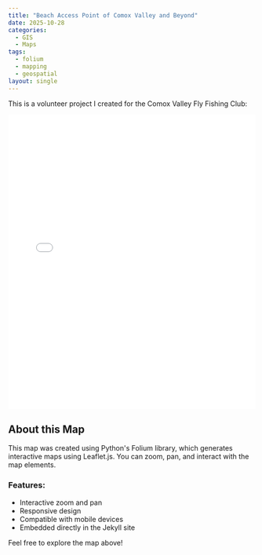 ```yaml
---
title: "Beach Access Point of Comox Valley and Beyond"
date: 2025-10-28
categories:
  - GIS
  - Maps
tags:
  - folium
  - mapping
  - geospatial
layout: single
---
```


This is a volunteer project I created for the Comox Valley Fly Fishing Club:

<iframe src="/assets/beach-access-map.html" width="100%" height="600px" frameborder="0"></iframe>

## About this Map

This map was created using Python's Folium library, which generates interactive maps using Leaflet.js. You can zoom, pan, and interact with the map elements.

### Features:
- Interactive zoom and pan
- Responsive design
- Compatible with mobile devices
- Embedded directly in the Jekyll site

Feel free to explore the map above!